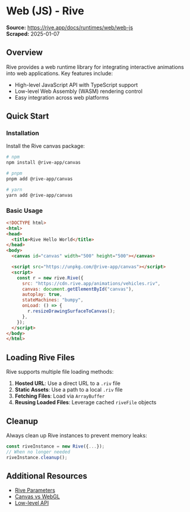 # Web (JS) - Rive

**Source:** https://rive.app/docs/runtimes/web/web-js  
**Scraped:** 2025-01-07  

## Overview

Rive provides a web runtime library for integrating interactive animations into web applications. Key features include:

- High-level JavaScript API with TypeScript support
- Low-level Web Assembly (WASM) rendering control
- Easy integration across web platforms

## Quick Start

### Installation

Install the Rive canvas package:

```bash
# npm
npm install @rive-app/canvas

# pnpm
pnpm add @rive-app/canvas

# yarn
yarn add @rive-app/canvas
```

### Basic Usage

```html
<!DOCTYPE html>
<html>
<head>
  <title>Rive Hello World</title>
</head>
<body>
  <canvas id="canvas" width="500" height="500"></canvas>

  <script src="https://unpkg.com/@rive-app/canvas"></script>
  <script>
    const r = new rive.Rive({
      src: "https://cdn.rive.app/animations/vehicles.riv",
      canvas: document.getElementById("canvas"),
      autoplay: true,
      stateMachines: "bumpy",
      onLoad: () => {
        r.resizeDrawingSurfaceToCanvas();
      },
    });
  </script>
</body>
</html>
```

## Loading Rive Files

Rive supports multiple file loading methods:

1. **Hosted URL**: Use a direct URL to a `.riv` file
2. **Static Assets**: Use a path to a local `.riv` file
3. **Fetching Files**: Load via `ArrayBuffer`
4. **Reusing Loaded Files**: Leverage cached `riveFile` objects

## Cleanup

Always clean up Rive instances to prevent memory leaks:

```javascript
const riveInstance = new Rive({...});
// When no longer needed
riveInstance.cleanup();
```

## Additional Resources

- [Rive Parameters](/docs/runtimes/web/rive-parameters)
- [Canvas vs WebGL](/docs/runtimes/web/canvas-vs-webgl)
- [Low-level API](/docs/runtimes/web/low-level)